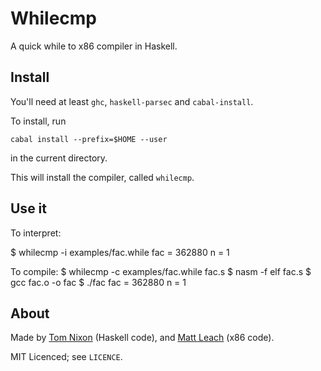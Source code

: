 Whilecmp
========

A quick while to x86 compiler in Haskell.

Install
-------

You'll need at least `ghc`, `haskell-parsec` and `cabal-install`.

To install, run

	cabal install --prefix=$HOME --user

in the current directory.

This will install the compiler, called `whilecmp`.

Use it
------

To interpret:

  $ whilecmp -i examples/fac.while 
  fac = 362880
  n = 1

To compile:
	$ whilecmp -c examples/fac.while fac.s
  $ nasm -f elf fac.s
  $ gcc fac.o -o fac
  $ ./fac
  fac = 362880
  n = 1

About
-----

Made by [Tom Nixon](https://github.com/tomjnixon) (Haskell code), and [Matt Leach](https://github.com/matty3269) (x86 code).

MIT Licenced; see `LICENCE`.

